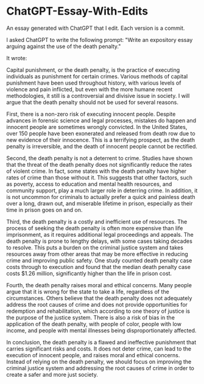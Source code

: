 # ChatGPT-Essay-With-Edits
An essay generated with ChatGPT that I edit. Each version is a commit.

I asked ChatGPT to write the following prompt: "Write an expository essay arguing against the use of the death penalty."

It wrote:

Capital punishment, or the death penalty, is the practice of executing individuals as punishment for certain crimes. Various methods of capital punishment have been used throughout history, with various levels of violence and pain inflicted, but even with the more humane recent methodologies, it still is a controversial and divisive issue in society. I will argue that the death penalty should not be used for several reasons.

First, there is a non-zero risk of executing innocent people. Despite advances in forensic science and legal processes, mistakes do happen and innocent people are sometimes wrongly convicted. In the United States, over 150 people have been exonerated and released from death row due to new evidence of their innocence. This is a terrifying prospect, as the death penalty is irreversible, and the death of innocent people cannot be rectified.

Second, the death penalty is not a deterrent to crime. Studies have shown that the threat of the death penalty does not significantly reduce the rates of violent crime. In fact, some states with the death penalty have higher rates of crime than those without it. This suggests that other factors, such as poverty, access to education and mental health resources, and community support, play a much larger role in deterring crime. In addition, it is not uncommon for criminals to actually prefer a quick and painless death over a long, drawn out, and miserable lifetime in prison, especially as their time in prison goes on and on.

Third, the death penalty is a costly and inefficient use of resources. The process of seeking the death penalty is often more expensive than life imprisonment, as it requires additional legal proceedings and appeals. The death penalty is prone to lengthy delays, with some cases taking decades to resolve. This puts a burden on the criminal justice system and takes resources away from other areas that may be more effective in reducing crime and improving public safety. One study counted death penalty case costs through to execution and found that the median death penalty case costs $1.26 million, significantly higher than the life in prison cost.

Fourth, the death penalty raises moral and ethical concerns. Many people argue that it is wrong for the state to take a life, regardless of the circumstances. Others believe that the death penalty does not adequately address the root causes of crime and does not provide opportunities for redemption and rehabilitation, which according to one theory of justice is the purpose of the justice system. There is also a risk of bias in the application of the death penalty, with people of color, people with low income, and people with mental illnesses being disproportionately affected.

In conclusion, the death penalty is a flawed and ineffective punishment that carries significant risks and costs. It does not deter crime, can lead to the execution of innocent people, and raises moral and ethical concerns. Instead of relying on the death penalty, we should focus on improving the criminal justice system and addressing the root causes of crime in order to create a safer and more just society.
